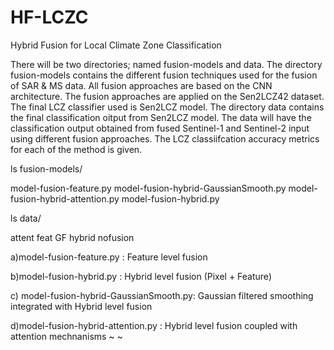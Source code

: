 # HF-LCZC
Hybrid Fusion for Local Climate Zone Classification

There will be two directories; named fusion-models and data.
The directory fusion-models contains the different fusion techniques used for the fusion of SAR & MS data. All fusion approaches are based on the CNN architecture. The fusion approaches are applied on the Sen2LCZ42 dataset. The final LCZ classifier used is Sen2LCZ model. The directory data contains the final classification oitput from Sen2LCZ model. The data will have the classification output obtained from fused Sentinel-1 and Sentinel-2 input using different fusion approaches. The LCZ classiifcation accuracy metrics for each of the method is given.


ls fusion-models/

model-fusion-feature.py           model-fusion-hybrid-GaussianSmooth.py
model-fusion-hybrid-attention.py  model-fusion-hybrid.py

ls data/

  attent    feat  GF    hybrid    nofusion

a)model-fusion-feature.py : Feature level fusion      

b)model-fusion-hybrid.py  : Hybrid level fusion (Pixel + Feature)    

c) model-fusion-hybrid-GaussianSmooth.py: Gaussian filtered smoothing integrated with Hybrid level fusion  

d)model-fusion-hybrid-attention.py : Hybrid level fusion coupled with attention mechnanisms
~
~
